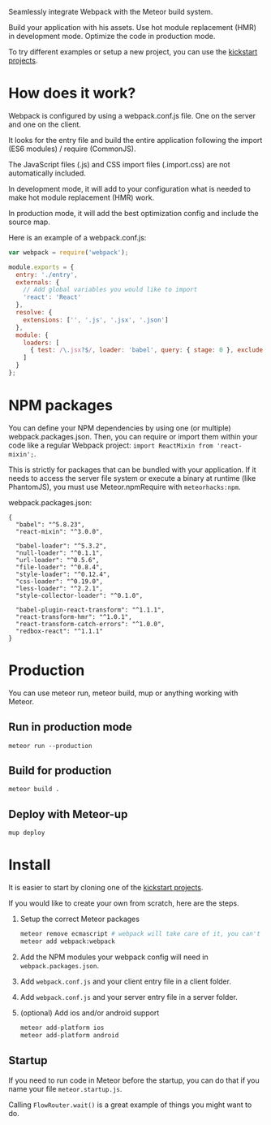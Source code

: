 Seamlessly integrate Webpack with the Meteor build system.

Build your application with his assets. Use hot module replacement (HMR) in development mode. Optimize the code in production mode.

To try different examples or setup a new project, you can use the [kickstart projects](https://github.com/thereactivestack/kickstart).

# How does it work?
Webpack is configured by using a webpack.conf.js file. One on the server and one on the client.

It looks for the entry file and build the entire application following the import (ES6 modules) / require (CommonJS).

The JavaScript files (.js) and CSS import files (.import.css) are not automatically included.

In development mode, it will add to your configuration what is needed to make hot module replacement (HMR) work.

In production mode, it will add the best optimization config and include the source map.

Here is an example of a webpack.conf.js:

```javascript
var webpack = require('webpack');

module.exports = {
  entry: './entry',
  externals: {
    // Add global variables you would like to import
    'react': 'React'
  },
  resolve: {
    extensions: ['', '.js', '.jsx', '.json']
  },
  module: {
    loaders: [
      { test: /\.jsx?$/, loader: 'babel', query: { stage: 0 }, exclude: /node_modules/ }
    ]
  }
};
```

# NPM packages
You can define your NPM dependencies by using one (or multiple) webpack.packages.json. Then, you can require or import them within your code like a regular Webpack project: `import ReactMixin from 'react-mixin';`.

This is strictly for packages that can be bundled with your application. If it needs to access the server file system or execute a binary at runtime (like PhantomJS), you must use Meteor.npmRequire with `meteorhacks:npm`.

webpack.packages.json:
```
{
  "babel": "^5.8.23",
  "react-mixin": "^3.0.0",

  "babel-loader": "^5.3.2",
  "null-loader": "^0.1.1",
  "url-loader": "^0.5.6",
  "file-loader": "^0.8.4",
  "style-loader": "^0.12.4",
  "css-loader": "^0.19.0",
  "less-loader": "^2.2.1",
  "style-collector-loader": "^0.1.0",

  "babel-plugin-react-transform": "^1.1.1",
  "react-transform-hmr": "^1.0.1",
  "react-transform-catch-errors": "^1.0.0",
  "redbox-react": "^1.1.1"
}
```

# Production
You can use meteor run, meteor build, mup or anything working with Meteor.

## Run in production mode
`meteor run --production`

## Build for production
`meteor build .`

## Deploy with Meteor-up
`mup deploy`

# Install
It is easier to start by cloning one of the [kickstart projects](https://github.com/thereactivestack/kickstart).

If you would like to create your own from scratch, here are the steps.

1. Setup the correct Meteor packages
    ```bash
    meteor remove ecmascript # webpack will take care of it, you can't keep both
    meteor add webpack:webpack
    ```

1. Add the NPM modules your webpack config will need in `webpack.packages.json`.

1. Add `webpack.conf.js` and your client entry file in a client folder.

1. Add `webpack.conf.js` and your server entry file in a server folder.

1. (optional) Add ios and/or android support
    ```bash
    meteor add-platform ios
    meteor add-platform android
    ```

## Startup
If you need to run code in Meteor before the startup, you can do that if you name your file `meteor.startup.js`.

Calling `FlowRouter.wait()` is a great example of things you might want to do.
